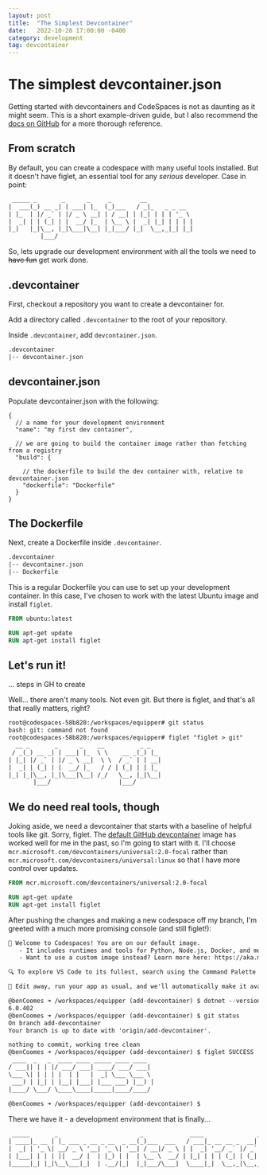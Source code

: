 ```yaml
---
layout: post
title:  "The Simplest Devcontainer"
date:   2022-10-28 17:00:00 -0400
category: development
tag: devcontainer
---
```


# The simplest devcontainer.json 

Getting started with devcontainers and CodeSpaces is not as daunting as it might seem. This is a short example-driven guide, but I also recommend the [docs on GitHub](https://docs.github.com/en/codespaces/setting-up-your-project-for-codespaces/introduction-to-dev-containers) for a more thorough reference.

## From scratch

By default, you can create a codespace with many useful tools installed. But it doesn't have figlet, an essential tool for any _serious_ developer. Case in point:

```txt
 _____ _       _      _     _        __             
|  ___(_) __ _| | ___| |_  (_)___   / _|_   _ _ __  
| |_  | |/ _` | |/ _ \ __| | / __| | |_| | | | '_ \ 
|  _| | | (_| | |  __/ |_  | \__ \ |  _| |_| | | | |
|_|   |_|\__, |_|\___|\__| |_|___/ |_|  \__,_|_| |_|
         |___/                                         
```

So, lets upgrade our development environment with all the tools we need to ~~have fun~~ get work done.

## .devcontainer

First, checkout a repository you want to create a devcontainer for. 

Add a directory called `.devcontainer` to the root of your repository. 

Inside `.devcontainer`, add `devcontainer.json`.

```txt
.devcontainer
|-- devcontainer.json
```

## devcontainer.json

Populate devcontainer.json with the following: 

```jsonc
{
  // a name for your development environment
  "name": "my first dev container",
  
  // we are going to build the container image rather than fetching from a registry 
  "build": {

    // the dockerfile to build the dev container with, relative to devcontainer.json
    "dockerfile": "Dockerfile"
  }
}
```

## The Dockerfile

Next, create a Dockerfile inside `.devcontainer`.

```txt
.devcontainer
|-- devcontainer.json
|-- Dockerfile
```

This is a regular Dockerfile you can use to set up your development container. In this case, I've chosen to work with the latest Ubuntu image and install `figlet`.

```Dockerfile
FROM ubuntu:latest

RUN apt-get update
RUN apt-get install figlet
```

## Let's run it!

... steps in GH to create

Well... there aren't many tools. Not even git. But there is figlet, and that's all that really matters, right?

```txt
root@codespaces-58b820:/workspaces/equipper# git status
bash: git: command not found
root@codespaces-58b820:/workspaces/equipper# figlet "figlet > git"
  __ _       _      _    __          _ _   
 / _(_) __ _| | ___| |_  \ \    __ _(_) |_ 
| |_| |/ _` | |/ _ \ __|  \ \  / _` | | __|
|  _| | (_| | |  __/ |_   / / | (_| | | |_ 
|_| |_|\__, |_|\___|\__| /_/   \__, |_|\__|
       |___/                   |___/       
```

## We do need real tools, though

Joking aside, we need a devcontainer that starts with a baseline of helpful tools like git. Sorry, figlet. The [default GitHub devcontainer](https://github.com/devcontainers/images/tree/main/src/universal) image has worked well for me in the past, so I'm going to start with it. I'll choose `mcr.microsoft.com/devcontainers/universal:2.0-focal` rather than `mcr.microsoft.com/devcontainers/universal:linux` so that I have more control over updates.

```Dockerfile
FROM mcr.microsoft.com/devcontainers/universal:2.0-focal

RUN apt-get update
RUN apt-get install figlet
```

After pushing the changes and making a new codespace off my branch, I'm greeted with a much more promising console (and still figlet!): 

```txt
👋 Welcome to Codespaces! You are on our default image. 
   - It includes runtimes and tools for Python, Node.js, Docker, and more. See the full list here: https://aka.ms/ghcs-default-image
   - Want to use a custom image instead? Learn more here: https://aka.ms/configure-codespace

🔍 To explore VS Code to its fullest, search using the Command Palette (Cmd/Ctrl + Shift + P or F1).

📝 Edit away, run your app as usual, and we'll automatically make it available for you to access.

@benCoomes ➜ /workspaces/equipper (add-devcontainer) $ dotnet --version
6.0.402
@benCoomes ➜ /workspaces/equipper (add-devcontainer) $ git status
On branch add-devcontainer
Your branch is up to date with 'origin/add-devcontainer'.

nothing to commit, working tree clean
@benCoomes ➜ /workspaces/equipper (add-devcontainer) $ figlet SUCCESS
 ____  _   _  ____ ____ _____ ____ ____  
/ ___|| | | |/ ___/ ___| ____/ ___/ ___| 
\___ \| | | | |  | |   |  _| \___ \___ \ 
 ___) | |_| | |__| |___| |___ ___) |__) |
|____/ \___/ \____\____|_____|____/____/ 
                                         
@benCoomes ➜ /workspaces/equipper (add-devcontainer) $ 
```

There we have it - a development environment that is finally... 
```txt
 _____       _                       _             ____               _      
| ____|_ __ | |_ ___ _ __ _ __  _ __(_)___  ___   / ___|_ __ __ _  __| | ___ 
|  _| | '_ \| __/ _ \ '__| '_ \| '__| / __|/ _ \ | |  _| '__/ _` |/ _` |/ _ \
| |___| | | | ||  __/ |  | |_) | |  | \__ \  __/ | |_| | | | (_| | (_| |  __/
|_____|_| |_|\__\___|_|  | .__/|_|  |_|___/\___|  \____|_|  \__,_|\__,_|\___|
```